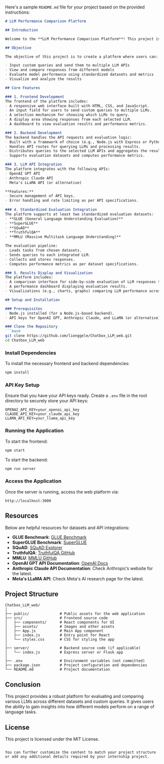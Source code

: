 Here's a sample `README.md` file for your project based on the provided instructions:

```markdown
# LLM Performance Comparison Platform

## Introduction

Welcome to the **LLM Performance Comparison Platform**! This project is designed as an internship challenge where you will build a web-based platform allowing users to compare the performance of different Large Language Models (LLMs). This includes both custom queries and standardized evaluation datasets. This project offers hands-on experience with web development, API integration, and AI model evaluation techniques.

## Objective

The objective of this project is to create a platform where users can:

- Input custom queries and send them to multiple LLM APIs
- View and compare responses from different models
- Evaluate model performance using standardized datasets and metrics
- Visualize and analyze the results

## Core Features

### 1. Frontend Development
The frontend of the platform includes:
- A responsive web interface built with HTML, CSS, and JavaScript.
- An input field for users to send custom queries to multiple LLMs.
- A selection mechanism for choosing which LLMs to query.
- A display area showing responses from each selected LLM.
- A dashboard to view evaluation results and performance metrics.

### 2. Backend Development
The backend handles the API requests and evaluation logic:
- Built with a framework of choice (e.g., Node.js with Express or Python with Flask).
- Handles API routes for querying LLMs and processing results.
- Distributes queries to the selected LLM APIs and aggregates the results.
- Supports evaluation datasets and computes performance metrics.

### 3. LLM API Integration
The platform integrates with the following APIs:
- OpenAI GPT API
- Anthropic Claude API
- Meta's LLaMA API (or alternative)

**Features:**
- Secure management of API keys.
- Error handling and rate limiting as per API specifications.
  
### 4. Standardized Evaluation Integration
The platform supports at least two standardized evaluation datasets:
- **GLUE (General Language Understanding Evaluation)**
- **SuperGLUE**
- **SQuAD**
- **TruthfulQA**
- **MMLU (Massive Multitask Language Understanding)**

The evaluation pipeline:
- Loads tasks from chosen datasets.
- Sends queries to each integrated LLM.
- Collects and stores responses.
- Computes performance metrics as per dataset specifications.

### 5. Results Display and Visualization
The platform includes:
- A comparison interface for side-by-side evaluation of LLM responses to custom queries.
- A performance dashboard displaying evaluation results.
- Visualizations (e.g., charts, graphs) comparing LLM performance across various tasks and metrics.

## Setup and Installation

### Prerequisites
- Node.js installed (for a Node.js-based backend).
- API keys for OpenAI GPT, Anthropic Claude, and LLaMA (or alternative).

### Clone the Repository
```bash
git clone https://github.com/lionggele/Chatbox_LLM_web.git
cd Chatbox_LLM_web
```

### Install Dependencies
To install the necessary frontend and backend dependencies:
```bash
npm install
```

### API Key Setup
Ensure that you have your API keys ready. Create a `.env` file in the root directory to securely store your API keys:
```
OPENAI_API_KEY=your_openai_api_key
CLAUDE_API_KEY=your_claude_api_key
LLAMA_API_KEY=your_llama_api_key
```

### Running the Application
To start the frontend:
```bash
npm start
```

To start the backend:
```bash
npm run server
```

### Access the Application
Once the server is running, access the web platform via:
```
http://localhost:3000
```

## Resources

Below are helpful resources for datasets and API integrations:

- **GLUE Benchmark**: [GLUE Benchmark](https://gluebenchmark.com/)
- **SuperGLUE Benchmark**: [SuperGLUE](https://super.gluebenchmark.com/)
- **SQuAD**: [SQuAD Explorer](https://rajpurkar.github.io/SQuAD-explorer/)
- **TruthfulQA**: [TruthfulQA GitHub](https://github.com/sylinrl/TruthfulQA)
- **MMLU**: [MMLU GitHub](https://github.com/hendrycks/test)
- **OpenAI GPT API Documentation**: [OpenAI Docs](https://platform.openai.com/docs/)
- **Anthropic Claude API Documentation**: Check Anthropic’s website for the latest.
- **Meta's LLaMA API**: Check Meta's AI research page for the latest.

## Project Structure

```plaintext
Chatbox_LLM_web/
│
├── public/              # Public assets for the web application
├── src/                 # Frontend source code
│   ├── components/      # React components for UI
│   ├── assets/          # Images and other assets
│   ├── App.js           # Main App component
│   ├── index.js         # Entry point for React
│   └── styles.css       # CSS for styling the app
│
├── server/              # Backend source code (if applicable)
│   └── index.js         # Express server or Flask app
│
├── .env                 # Environment variables (not committed)
├── package.json         # Project configuration and dependencies
└── README.md            # Project documentation
```

## Conclusion

This project provides a robust platform for evaluating and comparing various LLMs across different datasets and custom queries. It gives users the ability to gain insights into how different models perform on a range of language tasks.

## License

This project is licensed under the MIT License.

```

You can further customize the content to match your project structure or add any additional details required by your internship project.

